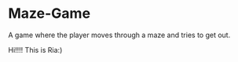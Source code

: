 # Maze-Game
A game where the player moves through a maze and tries to get out.

Hi!!!! This is Ria:)